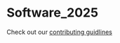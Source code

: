 # Software_2025

Check out our [contributing guidlines](https://github.com/UofA-SPEAR/Software_2025/blob/main/documentation/Contributing_README.md)
